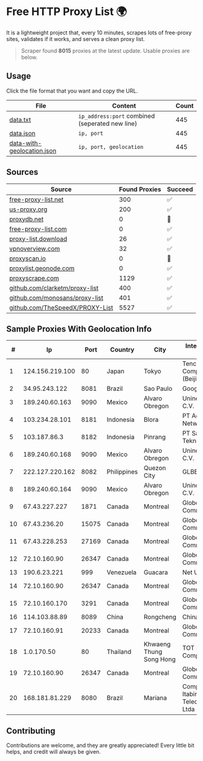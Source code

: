 
# Free HTTP Proxy List 🌍

It is a lightweight project that, every 10 minutes, scrapes lots of free-proxy sites, validates if it works, and serves a clean proxy list.


> Scraper found **8015** proxies at the latest update. Usable proxies are below.

## Usage

Click the file format that you want and copy the URL.


|File|Content|Count|
|----|-------|-----|
|[data.txt](https://raw.githubusercontent.com/themiralay/Proxy-List-World/master/data.txt)|`ip_address:port` combined (seperated new line)|445|
|[data.json](https://raw.githubusercontent.com/themiralay/Proxy-List-World/master/data.json)|`ip, port`|445|
|[data-with-geolocation.json](https://raw.githubusercontent.com/themiralay/Proxy-List-World/master/data-with-geolocation.json)|`ip, port, geolocation`|445|

## Sources

|Source|Found Proxies|Succeed|
|------|-------------|-------|
|[free-proxy-list.net](https://free-proxy-list.net)|300|✅|
|[us-proxy.org](https://www.us-proxy.org)|200|✅|
|[proxydb.net](http://proxydb.net)|0|🚫|
|[free-proxy-list.com](https://free-proxy-list.com/?page=&port=&type%5B%5D=http&type%5B%5D=https&up_time=0&search=Search)|0|✅|
|[proxy-list.download](https://www.proxy-list.download/HTTP)|26|✅|
|[vpnoverview.com](https://vpnoverview.com/privacy/anonymous-browsing/free-proxy-servers)|32|✅|
|[proxyscan.io](https://www.proxyscan.io)|0|🚫|
|[proxylist.geonode.com](https://proxylist.geonode.com/api/proxy-list?limit=300&page=1&sort_by=lastChecked&sort_type=desc&protocols=http,https)|0|✅|
|[proxyscrape.com](https://api.proxyscrape.com/v2/?request=displayproxies&protocol=http&timeout=10000&country=all&ssl=all&anonymity=all)|1129|✅|
|[github.com/clarketm/proxy-list](https://raw.githubusercontent.com/clarketm/proxy-list/master/proxy-list-raw.txt)|400|✅|
|[github.com/monosans/proxy-list](https://raw.githubusercontent.com/monosans/proxy-list/main/proxies/http.txt)|401|✅|
|[github.com/TheSpeedX/PROXY-List](https://raw.githubusercontent.com/TheSpeedX/PROXY-List/master/http.txt)|5527|✅|


## Sample Proxies With Geolocation Info

|#|Ip|Port|Country|City|Internet Service Provider|
|-|--|----|-------|----|-------------------------|
|1|124.156.219.100|80|Japan|Tokyo|Tencent Cloud Computing (Beijing) Co|
|2|34.95.243.122|8081|Brazil|Sao Paulo|Google LLC|
|3|189.240.60.163|9090|Mexico|Alvaro Obregon|Uninet S.A. de C.V.|
|4|103.234.28.101|8181|Indonesia|Blora|PT Agung Barokah Network|
|5|103.187.86.3|8182|Indonesia|Pinrang|PT Satunol Digital Teknologi|
|6|189.240.60.168|9090|Mexico|Alvaro Obregon|Uninet S.A. de C.V.|
|7|222.127.220.162|8082|Philippines|Quezon City|GLBB|
|8|189.240.60.164|9090|Mexico|Alvaro Obregon|Uninet S.A. de C.V.|
|9|67.43.227.227|1871|Canada|Montreal|GloboTech Communications|
|10|67.43.236.20|15075|Canada|Montreal|GloboTech Communications|
|11|67.43.228.253|27169|Canada|Montreal|GloboTech Communications|
|12|72.10.160.90|26347|Canada|Montreal|GloboTech Communications|
|13|190.6.23.221|999|Venezuela|Guacara|Net Uno|
|14|72.10.160.90|26347|Canada|Montreal|GloboTech Communications|
|15|72.10.160.170|3291|Canada|Montreal|GloboTech Communications|
|16|114.103.88.89|8089|China|Rongcheng|Chinanet|
|17|72.10.160.91|20233|Canada|Montreal|GloboTech Communications|
|18|1.0.170.50|80|Thailand|Khwaeng Thung Song Hong|TOT Public Company Limited|
|19|72.10.160.90|26347|Canada|Montreal|GloboTech Communications|
|20|168.181.81.229|8080|Brazil|Mariana|Companhia Itabirana Telecomunicações Ltda|



## Contributing

Contributions are welcome, and they are greatly appreciated! Every
little bit helps, and credit will always be given.

